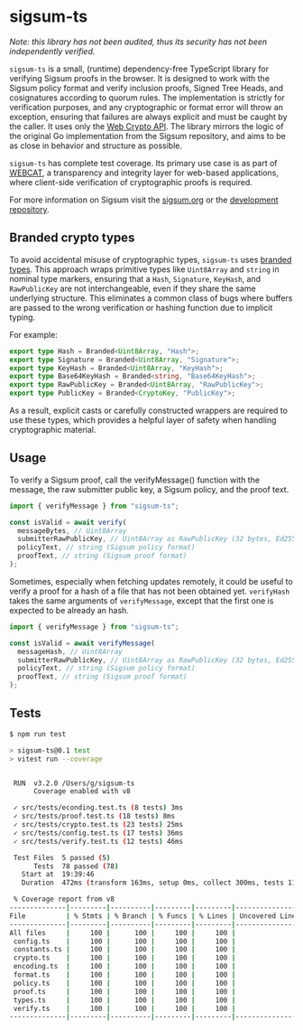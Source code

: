 # sigsum-ts

_Note: this library has not been audited, thus its security has not been independently verified._

`sigsum-ts` is a small, (runtime) dependency-free TypeScript library for verifying Sigsum proofs in the browser. It is designed to work with the Sigsum policy format and verify inclusion proofs, Signed Tree Heads, and cosignatures according to quorum rules. The implementation is strictly for verification purposes, and any cryptographic or format error will throw an exception, ensuring that failures are always explicit and must be caught by the caller. It uses only the [Web Crypto API](https://developer.mozilla.org/en-US/docs/Web/API/Web_Crypto_API). The library mirrors the logic of the original Go implementation from the Sigsum repository, and aims to be as close in behavior and structure as possible.

`sigsum-ts` has complete test coverage. Its primary use case is as part of [WEBCAT](https://github.com/freedomofpress/webcat), a transparency and integrity layer for web-based applications, where client-side verification of cryptographic proofs is required.

For more information on Sigsum visit the [sigsum.org](https://sigsum.org) or the [development repository](https://git.glasklar.is/sigsum/core/sigsum-go).

## Branded crypto types

To avoid accidental misuse of cryptographic types, `sigsum-ts` uses [branded types](https://egghead.io/blog/using-branded-types-in-typescript). This approach wraps primitive types like `Uint8Array` and `string` in nominal type markers, ensuring that a `Hash`, `Signature`, `KeyHash`, and `RawPublicKey` are not interchangeable, even if they share the same underlying structure. This eliminates a common class of bugs where buffers are passed to the wrong verification or hashing function due to implicit typing.

For example:

```ts
export type Hash = Branded<Uint8Array, "Hash">;
export type Signature = Branded<Uint8Array, "Signature">;
export type KeyHash = Branded<Uint8Array, "KeyHash">;
export type Base64KeyHash = Branded<string, "Base64KeyHash">;
export type RawPublicKey = Branded<Uint8Array, "RawPublicKey">;
export type PublicKey = Branded<CryptoKey, "PublicKey">;
```

As a result, explicit casts or carefully constructed wrappers are required to use these types, which provides a helpful layer of safety when handling cryptographic material.

## Usage

To verify a Sigsum proof, call the verifyMessage() function with the message, the raw submitter public key, a Sigsum policy, and the proof text.

```ts
import { verifyMessage } from "sigsum-ts";

const isValid = await verify(
  messageBytes, // Uint8Array
  submitterRawPublicKey, // Uint8Array as RawPublicKey (32 bytes, Ed25519)
  policyText, // string (Sigsum policy format)
  proofText, // string (Sigsum proof format)
);
```

Sometimes, especially when fetching updates remotely, it could be useful to verify a proof for a hash of a file that has not been obtained yet. `verifyHash` takes the same arguments of `verifyMessage`, except that the first one is expected to be already an hash.

```ts
import { verifyMessage } from "sigsum-ts";

const isValid = await verifyMessage(
  messageHash, // Uint8Array
  submitterRawPublicKey, // Uint8Array as RawPublicKey (32 bytes, Ed25519)
  policyText, // string (Sigsum policy format)
  proofText, // string (Sigsum proof format)
);
```

## Tests

```bash
$ npm run test

> sigsum-ts@0.1 test
> vitest run --coverage


 RUN  v3.2.0 /Users/g/sigsum-ts
      Coverage enabled with v8

 ✓ src/tests/econding.test.ts (8 tests) 3ms
 ✓ src/tests/proof.test.ts (18 tests) 8ms
 ✓ src/tests/crypto.test.ts (23 tests) 25ms
 ✓ src/tests/config.test.ts (17 tests) 36ms
 ✓ src/tests/verify.test.ts (12 tests) 46ms

 Test Files  5 passed (5)
      Tests  78 passed (78)
   Start at  19:39:46
   Duration  472ms (transform 163ms, setup 0ms, collect 300ms, tests 118ms, environment 1ms, prepare 392ms)

 % Coverage report from v8
--------------|---------|----------|---------|---------|-------------------
File          | % Stmts | % Branch | % Funcs | % Lines | Uncovered Line #s
--------------|---------|----------|---------|---------|-------------------
All files     |     100 |      100 |     100 |     100 |
 config.ts    |     100 |      100 |     100 |     100 |
 constants.ts |     100 |      100 |     100 |     100 |
 crypto.ts    |     100 |      100 |     100 |     100 |
 encoding.ts  |     100 |      100 |     100 |     100 |
 format.ts    |     100 |      100 |     100 |     100 |
 policy.ts    |     100 |      100 |     100 |     100 |
 proof.ts     |     100 |      100 |     100 |     100 |
 types.ts     |     100 |      100 |     100 |     100 |
 verify.ts    |     100 |      100 |     100 |     100 |
--------------|---------|----------|---------|---------|-------------------
```
